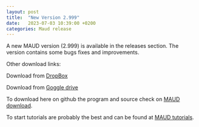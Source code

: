 ```yaml
---
layout: post
title:  "New Version 2.999"
date:   2023-07-03 10:39:00 +0200
categories: Maud release
---
```


A new MAUD version (2.999) is available in the releases section. The version contains some bugs fixes and improvements.

Other download links:

Download from [DropBox][dropbox]

Download from [Goggle drive][gdrive]

To download here on github the program and source check on [MAUD download][maud-download]. 

To start tutorials are probably the best and can be found at [MAUD tutorials][maud-tutorials]. 

[maud-docs]: /maud/documents/
[maud-tutorials]: /maud/tutorials/
[maud-download]: https://github.com/luttero/maud/releases/tag/v2.999
[dropbox]: https://www.dropbox.com/sh/3l4jpjw7mkc3cfo/AAAtzz-9__TMmUdaxlolX68xa?dl=0
[gdrive]: https://drive.google.com/drive/folders/1EQw0XPx6QPwE-VN7OpTvI8DtrvsW-V4i?usp=sharing